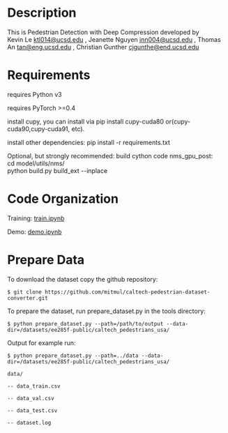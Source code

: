 # Description
This is Pedestrian Detection with Deep Compression developed by  
Kevin Le ktl014@ucsd.edu ,
Jeanette Nguyen jnn004@ucsd.edu ,
Thomas An tan@eng.ucsd.edu ,
Christian Gunther cjgunthe@end.ucsd.edu

# Requirements
requires Python v3

requires PyTorch >=0.4  

install cupy, you can install via pip install cupy-cuda80 or(cupy-cuda90,cupy-cuda91, etc).

install other dependencies: pip install -r requirements.txt

Optional, but strongly recommended: build cython code nms_gpu_post:  
cd model/utils/nms/  
python build.py build_ext --inplace

# Code Organization
Training: [train.ipynb](train.ipynb)

Demo: [demo.ipynb](demo.ipynb)



# Prepare Data
To download the dataset copy the github repository:

`$ git clone https://github.com/mitmul/caltech-pedestrian-dataset-converter.git`

To prepare the dataset, run prepare_dataset.py in the tools directory:

`$ python prepare_dataset.py --path=/path/to/output --data-dir=/datasets/ee285f-public/caltech_pedestrians_usa/ `

Output for example run:

`$ python prepare_dataset.py --path=../data --data-dir=/datasets/ee285f-public/caltech_pedestrians_usa/`

```
data/

-- data_train.csv

-- data_val.csv

-- data_test.csv

-- dataset.log
```


